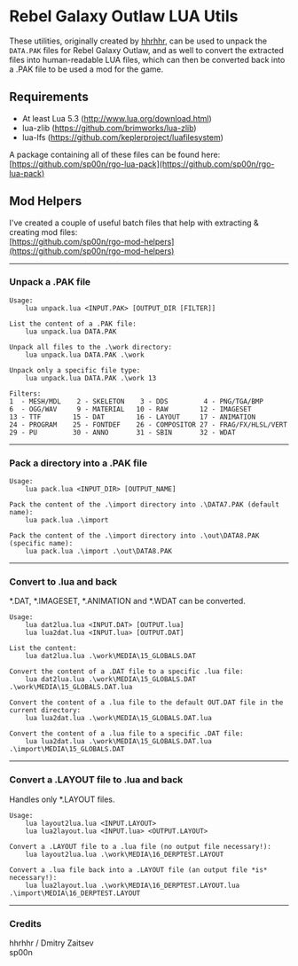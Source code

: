 # Rebel Galaxy Outlaw LUA Utils

These utilities, originally created by [hhrhhr](https://github.com/hhrhhr), can be used to unpack the `DATA.PAK` files for Rebel Galaxy Outlaw,
and as well to convert the extracted files into human-readable LUA files, which can then be converted back into a .PAK file
to be used a mod for the game.


## Requirements
* At least Lua 5.3 (http://www.lua.org/download.html)
* lua-zlib (https://github.com/brimworks/lua-zlib)
* lua-lfs (https://github.com/keplerproject/luafilesystem)

A package containing all of these files can be found here: [https://github.com/sp00n/rgo-lua-pack](https://github.com/sp00n/rgo-lua-pack)



## Mod Helpers
I've created a couple of useful batch files that help with extracting & creating mod files:  
[https://github.com/sp00n/rgo-mod-helpers](https://github.com/sp00n/rgo-mod-helpers)  


---

### Unpack a .PAK file

```text
Usage:
    lua unpack.lua <INPUT.PAK> [OUTPUT_DIR [FILTER]]

List the content of a .PAK file:
    lua unpack.lua DATA.PAK

Unpack all files to the .\work directory:
    lua unpack.lua DATA.PAK .\work

Unpack only a specific file type:
    lua unpack.lua DATA.PAK .\work 13

Filters:
1  - MESH/MDL    2 - SKELETON    3 - DDS         4 - PNG/TGA/BMP
6  - OGG/WAV     9 - MATERIAL   10 - RAW        12 - IMAGESET
13 - TTF        15 - DAT        16 - LAYOUT     17 - ANIMATION
24 - PROGRAM    25 - FONTDEF    26 - COMPOSITOR 27 - FRAG/FX/HLSL/VERT
29 - PU         30 - ANNO       31 - SBIN       32 - WDAT
```
---

### Pack a directory into a .PAK file

```text
Usage:
    lua pack.lua <INPUT_DIR> [OUTPUT_NAME]

Pack the content of the .\import directory into .\DATA7.PAK (default name):
    lua pack.lua .\import

Pack the content of the .\import directory into .\out\DATA8.PAK (specific name):
    lua pack.lua .\import .\out\DATA8.PAK
```
---

### Convert to .lua and back

\*.DAT, \*.IMAGESET, \*.ANIMATION and \*.WDAT can be converted.

```text
Usage:
    lua dat2lua.lua <INPUT.DAT> [OUTPUT.lua]
    lua lua2dat.lua <INPUT.lua> [OUTPUT.DAT]

List the content:
    lua dat2lua.lua .\work\MEDIA\15_GLOBALS.DAT

Convert the content of a .DAT file to a specific .lua file:
    lua dat2lua.lua .\work\MEDIA\15_GLOBALS.DAT .\work\MEDIA\15_GLOBALS.DAT.lua

Convert the content of a .lua file to the default OUT.DAT file in the current directory:
    lua lua2dat.lua .\work\MEDIA\15_GLOBALS.DAT.lua

Convert the content of a .lua file to a specific .DAT file:
    lua lua2dat.lua .\work\MEDIA\15_GLOBALS.DAT.lua .\import\MEDIA\15_GLOBALS.DAT
```
---

### Convert a .LAYOUT file to .lua and back

Handles only \*.LAYOUT files.

```text
Usage:
    lua layout2lua.lua <INPUT.LAYOUT>
    lua lua2layout.lua <INPUT.lua> <OUTPUT.LAYOUT>

Convert a .LAYOUT file to a .lua file (no output file necessary!):
    lua layout2lua.lua .\work\MEDIA\16_DERPTEST.LAYOUT

Convert a .lua file back into a .LAYOUT file (an output file *is* necessary!):
    lua lua2layout.lua .\work\MEDIA\16_DERPTEST.LAYOUT.lua .\import\MEDIA\16_DERPTEST.LAYOUT
```
---



### Credits
hhrhhr / Dmitry Zaitsev  
sp00n  
